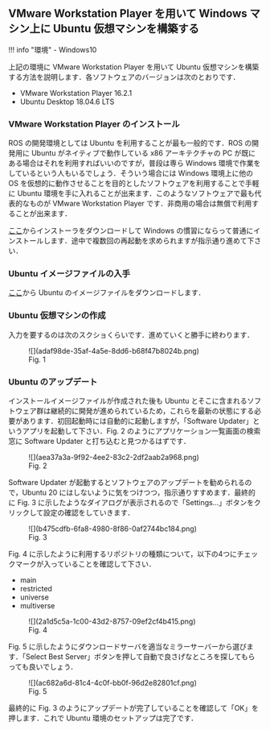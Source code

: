 ## VMware Workstation Player を用いて Windows マシン上に Ubuntu 仮想マシンを構築する

!!! info "環境"
    - Windows10

上記の環境に VMware Workstation Player を用いて Ubuntu 仮想マシンを構築する方法を説明します．各ソフトウェアのバージョンは次のとおりです．

- VMware Workstation Player 16.2.1
- Ubuntu Desktop 18.04.6 LTS

### VMware Workstation Player のインストール

ROS の開発環境としては Ubuntu を利用することが最も一般的です．ROS の開発用に Ubuntu がネイティブで動作している x86 アーキテクチャの PC が既にある場合はそれを利用すればいいのですが，普段は専ら Windows 環境で作業をしているという人もいるでしょう．そういう場合には Windows 環境上に他の OS を仮想的に動作させることを目的としたソフトウェアを利用することで手軽に Ubuntu 環境を手に入れることが出来ます．このようなソフトウェアで最も代表的なものが VMware Workstation Player です．非商用の場合は無償で利用することが出来ます．

[ここ](https://www.vmware.com/jp/products/workstation-player.html)からインストーラをダウンロードして Windows の慣習にならって普通にインストールします．途中で複数回の再起動を求められますが指示通り進めて下さい．

### Ubuntu イメージファイルの入手

[ここ](https://releases.ubuntu.com/18.04/)から Ubuntu のイメージファイルをダウンロードします．

### Ubuntu 仮想マシンの作成

入力を要するのは次のスクショくらいです．進めていくと勝手に終わります．

<figure markdown>
  ![](adaf98de-35af-4a5e-8dd6-b68f47b8024b.png)
  <figcaption>Fig. 1</figcaption>
</figure>

### Ubuntu のアップデート

インストールイメージファイルが作成された後も Ubuntu とそこに含まれるソフトウェア群は継続的に開発が進められているため，これらを最新の状態にする必要があります．初回起動時には自動的に起動しますが，「Software Updater」というアプリを起動して下さい．Fig. 2 のようにアプリケーション一覧画面の検索窓に Software Updater と打ち込むと見つかるはずです．

<figure markdown>
  ![](aea37a3a-9f92-4ee2-83c2-2df2aab2a968.png)
  <figcaption>Fig. 2</figcaption>
</figure>

Software Updater が起動するとソフトウェアのアップデートを勧められるので，Ubuntu 20 にはしないように気をつけつつ，指示通りすすめます．最終的に Fig. 3 に示したようなダイアログが表示されるので「Settings...」ボタンをクリックして設定の確認をしていきます．

<figure markdown>
  ![](b475cdfb-6fa8-4980-8f86-0af2744bc184.png)
  <figcaption>Fig. 3</figcaption>
</figure>

Fig. 4 に示したように利用するリポジトリの種類について，以下の4つにチェックマークが入っていることを確認して下さい．

- main
- restricted
- universe
- multiverse

<figure markdown>
  ![](2a1d5c5a-1c00-43d2-8757-09ef2cf4b415.png)
  <figcaption>Fig. 4</figcaption>
</figure>

Fig. 5 に示したようにダウンロードサーバを適当なミラーサーバーから選びます．「Select Best Server」ボタンを押して自動で良さげなところを探してもらっても良いでしょう．

<figure markdown>
  ![](ac682a6d-81c4-4c0f-bb0f-96d2e82801cf.png)
  <figcaption>Fig. 5</figcaption>
</figure>

最終的に Fig. 3 のようにアップデートが完了していることを確認して「OK」を押します．これで Ubuntu 環境のセットアップは完了です．
